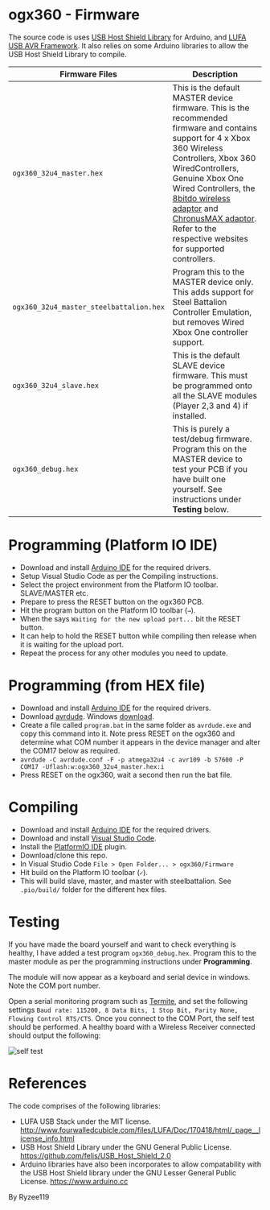 # ogx360 - Firmware

The source code is uses [USB Host Shield Library](https://github.com/felis/USB_Host_Shield_2.0) for Arduino, and [LUFA USB AVR Framework](http://www.fourwalledcubicle.com/LUFA.php). It also relies on some Arduino libraries to allow the USB Host Shield Library to compile.

| Firmware Files| Description |
|--|--|
| `ogx360_32u4_master.hex` | This is the default MASTER device firmware. This is the recommended firmware and contains support for 4 x Xbox 360 Wireless Controllers, Xbox 360 WiredControllers, Genuine Xbox One Wired Controllers, the [8bitdo wireless adaptor](http://www.8bitdo.com/wireless-usb-adapter/) and [ChronusMAX adaptor](https://cronusmax.com/). Refer to the respective websites for supported controllers. |
| `ogx360_32u4_master_steelbattalion.hex` | Program this to the MASTER device only. This adds support for Steel Battalion Controller Emulation, but removes Wired Xbox One controller support. |
| `ogx360_32u4_slave.hex` | This is the default SLAVE device firmware. This must be programmed onto all the SLAVE modules (Player 2,3 and 4) if installed. |
| `ogx360_debug.hex` | This is purely a test/debug firmware. Program this on the MASTER device to test your PCB if you have built one yourself. See instructions under **Testing** below. |

# Programming (Platform IO IDE)
* Download and install [Arduino IDE](https://www.arduino.cc/en/software) for the required drivers.
* Setup Visual Studio Code as per the Compiling instructions.
* Select the project environment from the Platform IO toolbar. SLAVE/MASTER etc.
* Prepare to press the RESET button on the ogx360 PCB.
* Hit the program button on the Platform IO toolbar (`→`).
* When the says `Waiting for the new upload port...` bit the RESET button.
* It can help to hold the RESET button while compiling then release when it is waiting for the upload port.
* Repeat the process for any other modules you need to update.

# Programming (from HEX file)
* Download and install [Arduino IDE](https://www.arduino.cc/en/software) for the required drivers.
* Download [avrdude](http://download.savannah.gnu.org/releases/avrdude/). Windows [download](http://download.savannah.gnu.org/releases/avrdude/avrdude-6.3-mingw32.zip).
* Create a file called `program.bat` in the same folder as `avrdude.exe` and copy this command into it. Note press RESET on the ogx360 and determine what COM number it appears in the device manager and alter the COM17 below as required.
* `avrdude -C avrdude.conf -F -p atmega32u4 -c avr109 -b 57600 -P COM17 -Uflash:w:ogx360_32u4_master.hex:i`
* Press RESET on the ogx360, wait a second then run the bat file.

# Compiling
* Download and install [Arduino IDE](https://www.arduino.cc/en/software) for the required drivers.
* Download and install [Visual Studio Code](https://code.visualstudio.com/).
* Install the [PlatformIO IDE](https://platformio.org/platformio-ide) plugin.
* Download/clone this repo.
* In Visual Studio Code `File > Open Folder... > ogx360/Firmware`
* Hit build on the Platform IO toolbar (`✓`).
* This will build slave, master, and master with steelbattalion. See `.pio/build/` folder for the different hex files.

# Testing
If you have made the board yourself and want to check everything is healthy, I have added a test program `ogx360_debug.hex`. Program this to the master module as per the programming instructions under **Programming**.

The module will now appear as a keyboard and serial device in windows. Note the COM port number.

Open a serial monitoring program such as [Termite](https://www.compuphase.com/software_termite.htm), and set the following settings `Baud rate: 115200, 8 Data Bits, 1 Stop Bit, Parity None, Flowing Control RTS/CTS`. Once you connect to the COM Port, the self test should be performed. A healthy board with a Wireless Receiver connected should output the following:

![self test](https://github.com/Ryzee119/ogx360/blob/master/Images/programming5.JPG?raw=true"ogx360-5")

# References
The code comprises of the following libraries:
* LUFA USB Stack under the MIT license. http://www.fourwalledcubicle.com/files/LUFA/Doc/170418/html/_page__license_info.html
* USB Host Shield Library under the GNU General Public License. https://github.com/felis/USB_Host_Shield_2.0
* Arduino libraries have also been incorporates to allow compatability with the USB Host Shield library under the GNU Lesser General Public License. https://www.arduino.cc

By Ryzee119
